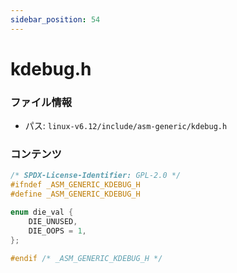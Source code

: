 ```yaml
---
sidebar_position: 54
---
```

# kdebug.h

### ファイル情報

- パス: `linux-v6.12/include/asm-generic/kdebug.h`

### コンテンツ

```h
/* SPDX-License-Identifier: GPL-2.0 */
#ifndef _ASM_GENERIC_KDEBUG_H
#define _ASM_GENERIC_KDEBUG_H

enum die_val {
	DIE_UNUSED,
	DIE_OOPS = 1,
};

#endif /* _ASM_GENERIC_KDEBUG_H */

```
